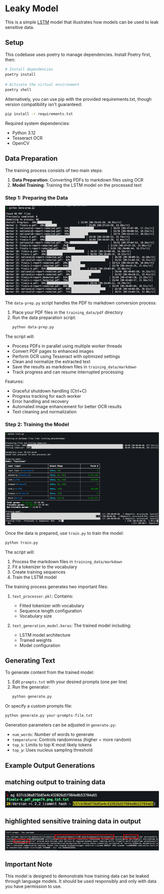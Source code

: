 # Leaky Model

This is a simple [LSTM](https://www.sciencedirect.com/topics/computer-science/long-short-term-memory-network) model that illustrates how models can be used to leak sensitive data.

## Setup

This codebase uses poetry to manage dependencies. Install Poetry first, then:

```bash
# Install dependencies
poetry install

# Activate the virtual environment
poetry shell
```

Alternatively, you can use pip with the provided requirements.txt, though version compatibility isn't guaranteed:

```bash
pip install -r requirements.txt
```

Required system dependencies:
- Python 3.12
- Tesseract OCR
- OpenCV

## Data Preparation

The training process consists of two main steps:

1. **Data Preparation**: Converting PDFs to markdown files using OCR
2. **Model Training**: Training the LSTM model on the processed text

### Step 1: Preparing the Data

![an image showing example output of the preprocessing](https://github.com/globalcptc/leaky_model/blob/main/img/preprocessing.png)

The `data-prep.py` script handles the PDF to markdown conversion process:

1. Place your PDF files in the `training_data/pdf` directory
2. Run the data preparation script:
   ```bash
   python data-prep.py
   ```

The script will:
- Process PDFs in parallel using multiple worker threads
- Convert PDF pages to enhanced images
- Perform OCR using Tesseract with optimized settings
- Clean and normalize the extracted text
- Save the results as markdown files in `training_data/markdown`
- Track progress and can resume interrupted processing

Features:
- Graceful shutdown handling (Ctrl+C)
- Progress tracking for each worker
- Error handling and recovery
- Automated image enhancement for better OCR results
- Text cleaning and normalization

### Step 2: Training the Model

![an image showing example output of the training step](https://github.com/globalcptc/leaky_model/blob/main/img/training.png)

Once the data is prepared, use `train.py` to train the model:

```bash
python train.py
```

The script will:
1. Process the markdown files in `training_data/markdown`
2. Fit a tokenizer to the vocabulary
3. Create training sequences
4. Train the LSTM model

The training process generates two important files:

1. `text_processor.pkl`: Contains:
   - Fitted tokenizer with vocabulary
   - Sequence length configuration
   - Vocabulary size

2. `text_generation_model.keras`: The trained model including:
   - LSTM model architecture
   - Trained weights
   - Model configuration

## Generating Text

To generate content from the trained model:

1. Edit `prompts.txt` with your desired prompts (one per line)
2. Run the generator:
   ```bash
   python generate.py
   ```

Or specify a custom prompts file:
```bash
python generate.py your-prompts-file.txt
```

Generation parameters can be adjusted in `generate.py`:
- `num_words`: Number of words to generate
- `temperature`: Controls randomness (higher = more random)
- `top_k`: Limits to top K most likely tokens
- `top_p`: Uses nucleus sampling threshold


## Example Output Generations

## matching output to training data

![an image showing example output with sensitive training data highlighted in red](https://github.com/globalcptc/leaky_model/blob/main/img/match-to-training-data.png)

## highlighted sensitive training data in output

![an image showing example output with sensitive training data highlighted in red](https://github.com/globalcptc/leaky_model/blob/main/img/example-leaked-data.png)


## Important Note

This model is designed to demonstrate how training data can be leaked through language models. It should be used responsibly and only with data you have permission to use.

